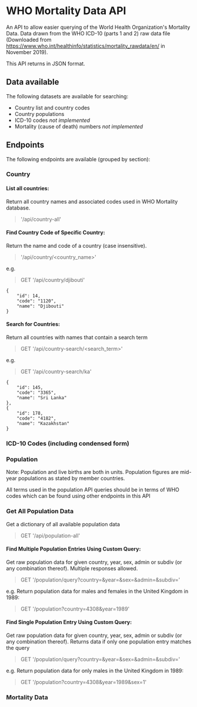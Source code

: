 # WHO Mortality Data API

An API to allow easier querying of the World Health Organization's Mortality Data.
Data drawn from the WHO ICD-10 (parts 1 and 2) raw data file (Downloaded from https://www.who.int/healthinfo/statistics/mortality_rawdata/en/ in November 2019). 

This API returns in JSON format.

## Data available
The following datasets are available for searching:
- Country list and country codes
- Country populations 
- ICD-10 codes *not implemented*
- Mortality (cause of death) numbers *not implemented*

## Endpoints
The following endpoints are available (grouped by section):

### Country

#### List all countries:
Return all country names and associated codes used in WHO Mortality database.
>'/api/country-all' 

#### Find Country Code of Specific Country:
Return the name and code of a country (case insensitive). 
>'/api/country/<country_name>'

e.g. 
> GET '/api/country/djibouti'
```
{
    "id": 14,
    "code": "1120",
    "name": "Djibouti"
}
```
#### Search for Countries:
Return all countries with names that contain a search term
> GET '/api/country-search/<search_term>'

e.g.
> GET '/api/country-search/ka'
```
{
    "id": 145,
    "code": "3365",
    "name": "Sri Lanka"
},
{
    "id": 178,
    "code": "4182",
    "name": "Kazakhstan"
}
```
### ICD-10 Codes (including condensed form)






### Population
Note: Population and live births are both in units. Population figures are mid-year populations as stated by member countries. 

All terms used in the population API queries should be in terms of WHO codes which can be found using other endpoints in this API

### Get All Population Data
Get a dictionary of all available population data
>GET '/api/population-all'

#### Find Multiple Population Entries Using Custom Query:
Get raw population data for given country, year, sex, admin or subdiv (or any combination thereof).
Multiple responses allowed. 

>GET '/population/query?country=<country>&year=<year>&sex=<sex>&admin=<admin>&subdiv=<subdiv>'

e.g. 
Return population data for males and females in the United Kingdom in 1989:
>GET '/population?country=4308&year=1989'

#### Find Single Population Entry Using Custom Query:
Get raw population data for given country, year, sex, admin or subdiv (or any combination thereof).
Returns data if only one population entry matches the query

>GET '/population/query?country=<country>&year=<year>&sex=<sex>&admin=<admin>&subdiv=<subdiv>'

e.g. 
Return population data for only males in the United Kingdom in 1989:
>GET '/population?country=4308&year=1989&sex=1'

### Mortality Data

